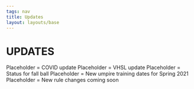 ```yaml
---
tags: nav
title: Updates
layout: layouts/base
---
```

# UPDATES
Placeholder = COVID update 
Placeholder = VHSL update 
Placeholder = Status for fall ball 
Placeholder = New umpire training dates for Spring 2021
Placeholder = New rule changes coming soon
